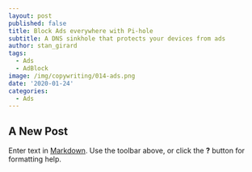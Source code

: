 ```yaml
---
layout: post
published: false
title: Block Ads everywhere with Pi-hole
subtitle: A DNS sinkhole that protects your devices from ads
author: stan_girard
tags:
  - Ads
  - AdBlock
image: /img/copywriting/014-ads.png
date: '2020-01-24'
categories:
  - Ads
---
```

## A New Post

Enter text in [Markdown](http://daringfireball.net/projects/markdown/). Use the toolbar above, or click the **?** button for formatting help.
